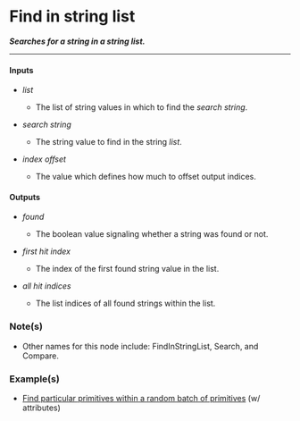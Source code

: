 # Find in string list

**_Searches for a string in a string list._**

---


#### Inputs

* _list_

  * The list of string values in which to find the _search string_.

* _search string_

  * The string value to find in the string _list_.

* _index offset_

  * The value which defines how much to offset output indices.


#### Outputs

* _found_

  * The boolean value signaling whether a string was found or not.

* _first hit index_

  * The index of the first found string value in the list.

* _all hit indices_

  * The list indices of all found strings within the list.


### Note(s)

* Other names for this node include: FindInStringList, Search, and Compare.


### Example(s)

* <a href="https://creator.trimble.com/graph?layout=right&assetURI=whp:066fc2f9-f61d-4405-97e1-ba9435b5a53d&version=latest" target="_blank">Find particular primitives within a random batch of primitives</a> (w/ attributes)

